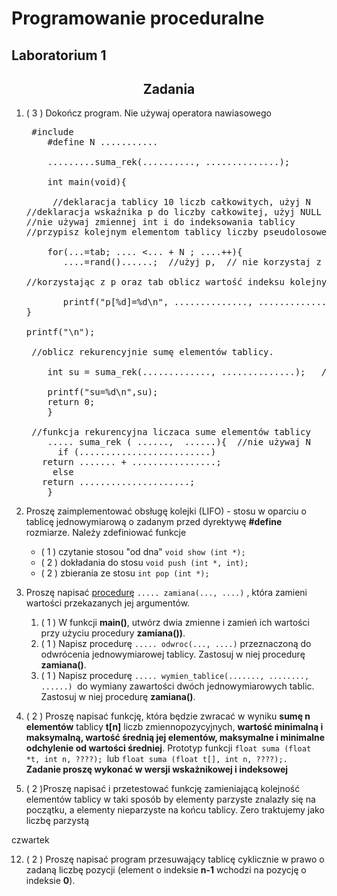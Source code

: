 # Programowanie proceduralne

## Laboratorium 1

<div align="center">

## Zadania

</div>

1.  ( 3 ) Dokończ program. Nie używaj operatora nawiasowego

    <pre><tt> #include <stdio.h>
        #define N ...........

        .........suma_rek(.........., ..............);

        int main(void){

    	 //deklaracja tablicy 10 liczb całkowitych, użyj N
    //deklaracja wskaźnika p do liczby całkowitej, użyj NULL
    //nie używaj zmiennej int i do indeksowania tablicy
    //przypisz kolejnym elementom tablicy liczby pseudolosowe z przedziału od 7 do 35 i wypisz je na ekran

        for(...=tab; .... <... + N ; ....++){
           ....=rand()......;  //użyj p,  // nie korzystaj z tab

    //korzystając z p oraz tab oblicz wartość indeksu kolejnych elementów tablicy, wypisz wartości kolejnych elementówużywając p

           printf("p[%d]=%d\n", .............., ...............);
    }

    printf("\n");

     //oblicz rekurencyjnie sumę elementów tablicy.

        int su = suma_rek(............., ..............);   //nie używaj N

        printf("su=%d\n",su);
        return 0;
        }

     //funkcja rekurencyjna liczaca sume elementów tablicy
        ..... suma_rek ( ......,  ......){  //nie używaj N
          if (.........................)
       return ....... + ................;
         else
       return .....................;
        } </tt></pre>

2.  Proszę zaimplementować obsługę kolejki (LIFO) - stosu w oparciu o tablicę jednowymiarową o zadanym przed dyrektywę **#define** rozmiarze.
    Należy zdefiniować funkcje

    *   ( 1 ) czytanie stosou "od dna" `void show (int *);`
    *   ( 2 ) dokładania do stosu `void push (int *, int);`
    *   ( 2 ) zbierania ze stosu `int pop (int *);`

4.  Proszę napisać <u>procedurę</u> `..... zamiana(..., ....)` , która zamieni wartości przekazanych jej argumentów.

    1.  ( 1 ) W funkcji **main()**, utwórz dwia zmienne i zamień ich wartości przy użyciu procedury **zamiana())**.
    2.  ( 1 ) Napisz procedurę `..... odwroc(..., ....)` przeznaczoną do odwrócenia jednowymiarowej tablicy. Zastosuj w niej procedurę **zamiana()**.
    3.  ( 1 ) Napisz procedurę `..... wymien_tablice(......., ........, ......) `do wymiany zawartości dwóch jednowymiarowych tablic. Zastosuj w niej procedurę **zamiana()**.

6.  ( 2 ) Proszę napisać funkcję, która będzie zwracać w wyniku **sumę n elementów** tablicy **t[n]** liczb zmiennopozycyjnych, **wartość minimalną i maksymalną, wartość średnią jej elementów, maksymalne i minimalne odchylenie od wartości średniej**.
    Prototyp funkcji `float suma (float *t, int n, ????); `lub `float suma (float t[], int n, ????);. `**Zadanie proszę wykonać w wersji wskażnikowej i indeksowej**

8.  ( 2 )Proszę napisać i przetestować funkcję zamieniającą kolejność elementów tablicy w taki sposób by elementy parzyste znalazły się na początku, a elementy nieparzyste na końcu tablicy. Zero traktujemy jako liczbę parzystą

czwartek

12.  ( 2 ) Proszę napisać program przesuwający tablicę cyklicznie w prawo o zadaną liczbę pozycji (element o indeksie **n-1** wchodzi na pozycję o indeksie **0**).
